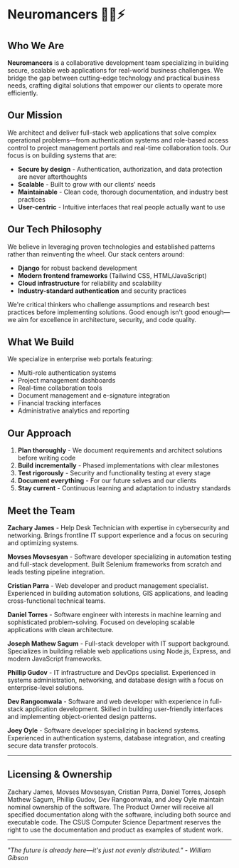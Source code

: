 # Neuromancers 🧙‍♂️⚡

## Who We Are

**Neuromancers** is a collaborative development team specializing in building secure, scalable web applications for real-world business challenges. We bridge the gap between cutting-edge technology and practical business needs, crafting digital solutions that empower our clients to operate more efficiently.

## Our Mission

We architect and deliver full-stack web applications that solve complex operational problems—from authentication systems and role-based access control to project management portals and real-time collaboration tools. Our focus is on building systems that are:

- **Secure by design** - Authentication, authorization, and data protection are never afterthoughts
- **Scalable** - Built to grow with our clients' needs
- **Maintainable** - Clean code, thorough documentation, and industry best practices
- **User-centric** - Intuitive interfaces that real people actually want to use

## Our Tech Philosophy

We believe in leveraging proven technologies and established patterns rather than reinventing the wheel. Our stack centers around:

- **Django** for robust backend development
- **Modern frontend frameworks** (Tailwind CSS, HTML/JavaScript)
- **Cloud infrastructure** for reliability and scalability
- **Industry-standard authentication** and security practices

We're critical thinkers who challenge assumptions and research best practices before implementing solutions. Good enough isn't good enough—we aim for excellence in architecture, security, and code quality.

## What We Build

We specialize in enterprise web portals featuring:
- Multi-role authentication systems
- Project management dashboards
- Real-time collaboration tools
- Document management and e-signature integration
- Financial tracking interfaces
- Administrative analytics and reporting

## Our Approach

1. **Plan thoroughly** - We document requirements and architect solutions before writing code
2. **Build incrementally** - Phased implementations with clear milestones
3. **Test rigorously** - Security and functionality testing at every stage
4. **Document everything** - For our future selves and our clients
5. **Stay current** - Continuous learning and adaptation to industry standards

## Meet the Team

**Zachary James** - Help Desk Technician with expertise in cybersecurity and networking. Brings frontline IT support experience and a focus on securing and optimizing systems.

**Movses Movsesyan** - Software developer specializing in automation testing and full-stack development. Built Selenium frameworks from scratch and leads testing pipeline integration.

**Cristian Parra** - Web developer and product management specialist. Experienced in building automation solutions, GIS applications, and leading cross-functional technical teams.

**Daniel Torres** - Software engineer with interests in machine learning and sophisticated problem-solving. Focused on developing scalable applications with clean architecture.

**Joseph Mathew Sagum** - Full-stack developer with IT support background. Specializes in building reliable web applications using Node.js, Express, and modern JavaScript frameworks.

**Phillip Gudov** - IT infrastructure and DevOps specialist. Experienced in systems administration, networking, and database design with a focus on enterprise-level solutions.

**Dev Rangoonwala** - Software and web developer with experience in full-stack application development. Skilled in building user-friendly interfaces and implementing object-oriented design patterns.

**Joey Oyle** - Software developer specializing in backend systems. Experienced in authentication systems, database integration, and creating secure data transfer protocols.

---

## Licensing & Ownership

Zachary James, Movses Movsesyan, Cristian Parra, Daniel Torres, Joseph Mathew Sagum, Phillip Gudov, Dev Rangoonwala, and Joey Oyle maintain nominal ownership of the software. The Product Owner will receive all specified documentation along with the software, including both source and executable code. The CSUS Computer Science Department reserves the right to use the documentation and product as examples of student work.

---

*"The future is already here—it's just not evenly distributed." - William Gibson*
